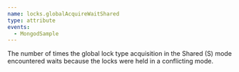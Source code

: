 ```yaml
---
name: locks.globalAcquireWaitShared
type: attribute
events:
  - MongodSample
---
```


The number of times the global lock type acquisition in the Shared (S) mode encountered waits because the locks were held in a conflicting mode.